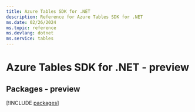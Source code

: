 ```yaml
---
title: Azure Tables SDK for .NET
description: Reference for Azure Tables SDK for .NET
ms.date: 02/26/2024
ms.topic: reference
ms.devlang: dotnet
ms.service: tables
---
```

# Azure Tables SDK for .NET - preview
## Packages - preview
[!INCLUDE [packages](tables-index.md)]